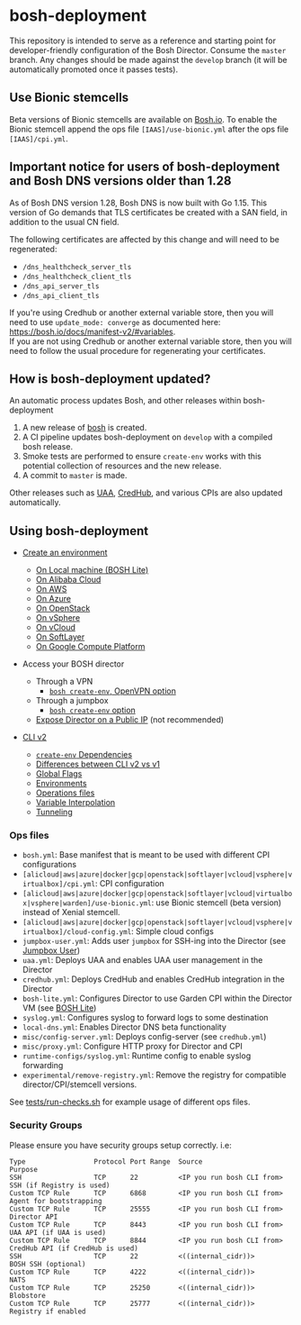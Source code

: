 # bosh-deployment

This repository is intended to serve as a reference and starting point for developer-friendly configuration of the Bosh Director. Consume the `master` branch. Any changes should be made against the `develop` branch (it will be automatically promoted once it passes tests).

## Use Bionic stemcells

Beta versions of Bionic stemcells are available on [Bosh.io](https://bosh.io/stemcells/). To enable the Bionic stemcell append the ops file `[IAAS]/use-bionic.yml` after the ops file `[IAAS]/cpi.yml`.

## Important notice for users of bosh-deployment and Bosh DNS versions older than 1.28

As of Bosh DNS version 1.28, Bosh DNS is now built with Go 1.15. This version of Go demands that TLS certificates be created with a SAN field, in addition to the usual CN field.

The following certificates are affected by this change and will need to be regenerated:

* `/dns_healthcheck_server_tls`
* `/dns_healthcheck_client_tls`
* `/dns_api_server_tls`
* `/dns_api_client_tls`

If you're using Credhub or another external variable store, then you will need to use `update_mode: converge` as documented here: <https://bosh.io/docs/manifest-v2/#variables>.<br>
If you are not using Credhub or another external variable store, then you will need to follow the usual procedure for regenerating your certificates.

## How is bosh-deployment updated?
An automatic process updates Bosh, and other releases within bosh-deployment

1. A new release of [bosh](https://github.com/cloudfoundry/bosh) is created.
1. A CI pipeline updates bosh-deployment on `develop` with a compiled bosh release.
1. Smoke tests are performed to ensure `create-env` works with this potential collection of resources and the new release. 
1. A commit to `master` is made.

Other releases such as [UAA](https://github.com/cloudfoundry/uaa-release), [CredHub](https://github.com/pivotal-cf/credhub-release), and various CPIs are also updated automatically.

## Using bosh-deployment

* [Create an environment](https://bosh.io/docs/init.html)
    * [On Local machine (BOSH Lite)](https://bosh.io/docs/bosh-lite.html)
    * [On Alibaba Cloud](https://bosh.io/docs/init-alicloud.html)
    * [On AWS](https://bosh.io/docs/init-aws.html)
    * [On Azure](https://bosh.io/docs/init-azure.html)
    * [On OpenStack](https://bosh.io/docs/init-openstack.html)
    * [On vSphere](https://bosh.io/docs/init-vsphere.html)
    * [On vCloud](https://bosh.io/docs/init-vcloud.html)
    * [On SoftLayer](https://bosh.io/docs/init-softlayer.html)
    * [On Google Compute Platform](https://bosh.io/docs/init-google.html)

* Access your BOSH director
    * Through a VPN
        * [`bosh create-env`, OpenVPN option](https://github.com/dpb587/openvpn-bosh-release)
    * Through a jumpbox
        * [`bosh create-env` option](https://github.com/cppforlife/jumpbox-deployment)
    * [Expose Director on a Public IP](https://bosh.io/docs/init-external-ip.html) (not recommended)

* [CLI v2](https://bosh.io/docs/cli-v2.html)
    * [`create-env` Dependencies](https://bosh.io/docs/cli-v2-install/#additional-dependencies)
    * [Differences between CLI v2 vs v1](https://bosh.io/docs/cli-v2-diff.html)
    * [Global Flags](https://bosh.io/docs/cli-global-flags.html)
    * [Environments](https://bosh.io/docs/cli-envs.html)
    * [Operations files](https://bosh.io/docs/cli-ops-files.html)
    * [Variable Interpolation](https://bosh.io/docs/cli-int.html)
    * [Tunneling](https://bosh.io/docs/cli-tunnel.html)

### Ops files

- `bosh.yml`: Base manifest that is meant to be used with different CPI configurations
- `[alicloud|aws|azure|docker|gcp|openstack|softlayer|vcloud|vsphere|virtualbox]/cpi.yml`: CPI configuration
- `[alicloud|aws|azure|docker|gcp|openstack|softlayer|vcloud|virtualbox|vsphere|warden]/use-bionic.yml`: use Bionic stemcell (beta version) instead of Xenial stemcell.
- `[alicloud|aws|azure|docker|gcp|openstack|softlayer|vcloud|vsphere|virtualbox]/cloud-config.yml`: Simple cloud configs
- `jumpbox-user.yml`: Adds user `jumpbox` for SSH-ing into the Director (see [Jumpbox User](docs/jumpbox-user.md))
- `uaa.yml`: Deploys UAA and enables UAA user management in the Director
- `credhub.yml`: Deploys CredHub and enables CredHub integration in the Director
- `bosh-lite.yml`: Configures Director to use Garden CPI within the Director VM (see [BOSH Lite](docs/bosh-lite-on-vbox.md))
- `syslog.yml`: Configures syslog to forward logs to some destination
- `local-dns.yml`: Enables Director DNS beta functionality
- `misc/config-server.yml`: Deploys config-server (see `credhub.yml`)
- `misc/proxy.yml`: Configure HTTP proxy for Director and CPI
- `runtime-configs/syslog.yml`: Runtime config to enable syslog forwarding
- `experimental/remove-registry.yml`: Remove the registry for compatible director/CPI/stemcell versions.

See [tests/run-checks.sh](tests/run-checks.sh) for example usage of different ops files.

### Security Groups

Please ensure you have security groups setup correctly. i.e:

```
Type                 Protocol Port Range  Source                     Purpose
SSH                  TCP      22          <IP you run bosh CLI from> SSH (if Registry is used)
Custom TCP Rule      TCP      6868        <IP you run bosh CLI from> Agent for bootstrapping
Custom TCP Rule      TCP      25555       <IP you run bosh CLI from> Director API
Custom TCP Rule      TCP      8443        <IP you run bosh CLI from> UAA API (if UAA is used)
Custom TCP Rule      TCP      8844        <IP you run bosh CLI from> CredHub API (if CredHub is used)
SSH                  TCP      22          <((internal_cidr))>        BOSH SSH (optional)
Custom TCP Rule      TCP      4222        <((internal_cidr))>        NATS
Custom TCP Rule      TCP      25250       <((internal_cidr))>        Blobstore
Custom TCP Rule      TCP      25777       <((internal_cidr))>        Registry if enabled
```
